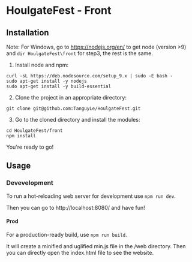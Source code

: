 # HoulgateFest - Front
## Installation
Note: For Windows, go to https://nodejs.org/en/ to get node (version >9) and `dir HoulgateFest\front` for step3, the rest is the same.

1. Install node and npm:
```shell
curl -sL https://deb.nodesource.com/setup_9.x | sudo -E bash -
sudo apt-get install -y nodejs
sudo apt-get install -y build-essential
```
2. Clone the project in an appropriate directory:
```shell
git clone git@github.com:TanguyLe/HoulgateFest.git
```
3. Go to the cloned directory and install the modules:
```shell
cd HoulgateFest/front
npm install
```
You're ready to go!
## Usage
### Devevelopment
To run a hot-reloading web server for development use  `npm run dev`.

Then you can go to http://localhost:8080/ and have fun!
#### Prod
For a production-ready build, use `npm run build`.

It will create a minified and uglified min.js file in the /web directory. Then you can directly open the index.html file to see the website.
